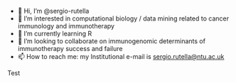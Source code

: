 - 👋 Hi, I’m @sergio-rutella
- 👀 I’m interested in computational biology / data mining related to cancer immunology and immunotherapy
- 🌱 I’m currently learning R
- 💞️ I’m looking to collaborate on immunogenomic determinants of immunotherapy success and failure
- 📫 How to reach me: my Institutional e-mail is sergio.rutella@ntu.ac.uk

<!---
sergio-rutella/sergio-rutella is a ✨ special ✨ repository because its `README.md` (this file) appears on your GitHub profile.
You can click the Preview link to take a look at your changes.
--->
Test
